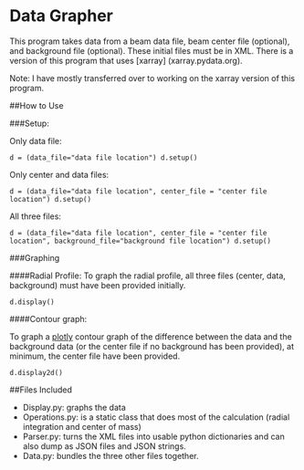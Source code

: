 # Data Grapher

This program takes data from a beam data file, beam center file (optional),
and background file (optional). These initial files must be in XML. There is a
version of this program that uses [xarray] (xarray.pydata.org).

Note: I have mostly transferred over to working on the xarray version of this
program.

##How to Use

###Setup:

Only data file:

`d = (data_file="data file location")
 d.setup()`

Only center and data files:

`d = (data_file="data file location",
      center_file = "center file location")
  d.setup()`

All three files:

`d = (data_file="data file location",
      center_file = "center file location",
      background_file="background file location")
  d.setup()`

###Graphing

####Radial Profile:
To graph the radial profile, all three files (center, data, background) must
have been provided initially.

  `d.display()`

####Contour graph:

To graph a [plotly](https://plot.ly/python/) contour graph of the difference
between the data and the background data (or the center file if no
background has been provided), at minimum, the center file have been provided.

  `d.display2d()`

##Files Included

* Display.py: graphs the data
* Operations.py: is a static class that does most of the calculation (radial
integration and center of mass)
* Parser.py: turns the XML files into usable python dictionaries and can also
dump as JSON files and JSON strings.
* Data.py: bundles the three other files together.
